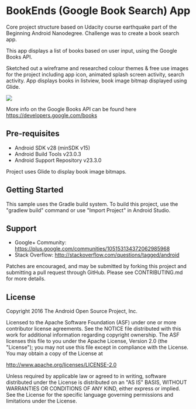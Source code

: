 BookEnds (Google Book Search) App
===================================

Core project structure based on Udacity course earthquake part of the Beginning Android Nanodegree. Challenge was to create a book search app.

This app displays a list of books based on user input, using the Google Books API.

Sketched out a wireframe and researched colour themes & free use images for the project including app icon, animated splash screen activity, search activity. App displays books in listview, book image bitmap displayed using Glide.

![](https://github.com/murdens/AndroidApps2/blob/master/BookEnds/previews/20200427_184816.gif)

More info on the Google Books API can be found here
https://developers.google.com/books

Pre-requisites
--------------

- Android SDK v28 (minSDK v15)
- Android Build Tools v23.0.3
- Android Support Repository v23.3.0

Project uses Glide to display book image bitmaps.

Getting Started
---------------

This sample uses the Gradle build system. To build this project, use the
"gradlew build" command or use "Import Project" in Android Studio.

Support
-------

- Google+ Community: https://plus.google.com/communities/105153134372062985968
- Stack Overflow: http://stackoverflow.com/questions/tagged/android

Patches are encouraged, and may be submitted by forking this project and
submitting a pull request through GitHub. Please see CONTRIBUTING.md for more details.

License
-------

Copyright 2016 The Android Open Source Project, Inc.

Licensed to the Apache Software Foundation (ASF) under one or more contributor
license agreements.  See the NOTICE file distributed with this work for
additional information regarding copyright ownership.  The ASF licenses this
file to you under the Apache License, Version 2.0 (the "License"); you may not
use this file except in compliance with the License.  You may obtain a copy of
the License at

http://www.apache.org/licenses/LICENSE-2.0

Unless required by applicable law or agreed to in writing, software
distributed under the License is distributed on an "AS IS" BASIS, WITHOUT
WARRANTIES OR CONDITIONS OF ANY KIND, either express or implied.  See the
License for the specific language governing permissions and limitations under
the License.
